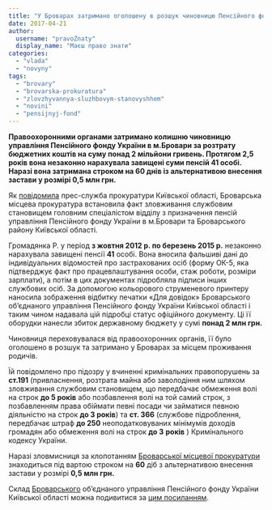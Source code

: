```yaml
---
title: "У Броварах затримано оголошену в розшук чиновницю Пенсійного фонду за розтрату 2 млн грн"
date: 2017-04-21
author: 
  username: "pravoZnaty"
  display_name: "Маєш право знати"
categories: 
  - "vlada"
  - "novyny"
tags: 
  - "brovary"
  - "brovarska-prokuratura"
  - "zlovzhyvannya-sluzhbovym-stanovyshhem"
  - "novini"
  - "pensijnyj-fond"
---
```


**Правоохоронними органами затримано колишню чиновницю управління Пенсійного фонду України в м.Бровари за розтрату бюджетних коштів на суму понад 2 мільйони гривень. Протягом 2,5 років вона незаконно нарахувала завищені суми пенсій 41 особі. Наразі вона затримана строком на 60 днів із альтернативою внесення застави у розмірі 0,5 млн грн.**

Як [повідомила](http://kobl.gp.gov.ua/ua/news.html?_m=publications&_t=rec&id=206507) прес-служба прокуратури Київської області, Броварська місцева прокуратура встановила факт зловживання службовим становищем головним спеціалістом відділу з призначення пенсій управління Пенсійного фонду України в м.Бровари та Броварського району Київської області.

Громадянка Р. у період **з жовтня 2012 р. по березень 2015 р.** незаконно нарахувала завищені пенсії **41** особі. Вона вносила фальшиві дані до індивідуальних відомостей про застрахованих осіб (форму ОК-5, яка підтверджує факт про працевлаштування особи, стаж роботи, розміри зарплати), а потім в цих документах підробляла підписи інших службових осіб. За допомогою кольорового струменевого принтеру наносила зображення відбитку печатки «Для довідок» Броварського об’єднаного управління Пенсійного фонду України Київської області і таким чином надавала цій підробці статус офіційного документу. Ці її оборудки нанесли збиток державному бюджету у сумі **понад 2 млн грн.**

Чиновниця переховувалася від правоохоронних органів, її було оголошено в розшук та затримано у Броварах за місцем проживання родичів.

Їй повідомлено про підозру у вчиненні кримінальних правопорушень за **ст.191** (привласнення, розтрата майна або заволодіння ним шляхом зловживання службовим становищем, що передбачає обмеження волі на строк **до 5 років** або позбавлення волі на той самий строк, з позбавленням права обіймати певні посади чи займатися певною діяльністю на строк **до 3 років**) та **ст. 366** (службове підроблення, передбачає штраф **до 250** неоподатковуваних мінімумів доходів громадян або обмеження волі на строк **до 3** **років** ) Кримінального кодексу України.

Наразі зловмисниця за клопотанням [Броварської місцевої прокуратури](http://brovaru-prokuratura.org.ua/news/povidomleno-pro-pidozru-osobi-yaka-zlovzhivayuchi-svoyim-sluzhbovim-stanovishhem-roztratila-derzhavni-groshovi-koshti-u-rozmiri-ponad-2-mln-grn.html) знаходиться під вартою строком на **60** діб з альтернативою внесення застави у розмірі **0,5 млн грн.**

Склад [Броварського](http://www.brovary-rda.gov.ua/administracia/struktura-rda/upravlinna-pensijnogo-fondu) об’єднаного управління Пенсійного фонду України Київської області можна подивитися за [цим посиланням](https://drive.google.com/file/d/0BzeY3wSuLMy4Z1JsYjN1Qklldkk/view).
